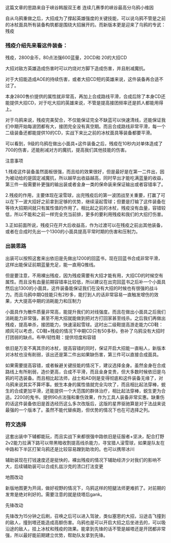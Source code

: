 这篇文章的思路来自于峡谷韩服双王者 连续几赛季的峡谷最高分乌鸦小维因

自从乌鸦重做之后，大招成为了撑起英雄强度的关键技能，可以说乌鸦不管是之前的冰杖面具所有装备构筑都是围绕大招展开的。而新版本更是迎来了乌鸦的专武：残疫

### 残疫介绍先来看这件装备：

残疫，2800金币，80点法强600蓝量，20CD和 20的大招CD

大招对敌方英雄造成伤害时可以灼烧对方脚下造成伤害，并且削减魔抗。

对于大招能造成AOE的持续伤害，或者大招CD短的英雄来说，这件装备再合适不过了。

本身2800售价提供的属性就非常高，再加上合成路线平滑，合成后除了本身CD还能提供大招CD，对于吃大招的英雄来说，不管是提高接团频率还是抓人都能用得上。

对于乌鸦来说，残疫完美契合，不仅能保证完全不缺蓝可以快速清线，还能保证我们中期开始每波团都有大，接团完全没有真空期。而且合成路线非常平滑，每一个二级装备还都能提供10的CD，实战下来比之前的冰杖面具等装备都要平滑。

可以看到，9级的乌鸦在做出小面具+这件装备之后，残疫在10秒内对单体造成了700的伤害，还能削减对方的魔抗，提高我们其他技能的伤害。

注意事项

1.残疫这件装备虽然面板很强，而且给的效果很好，但是最好是在第一二件出，因为被动给的是固定减魔抗，所以越早出收益越高，同时早出才能吃满蓝量的收益，第三件一般需要补更强的输出装或者金身一类的保命装来保证输出或者容错率了。

2.残疫的作用，主要体现在滚雪球，出完残疫后的第一波团战至关重要，打赢了可以在下一波大招好之前拿到足够的优势，继续滚起雪球；但要是打输了这件装备在等待大招期间就只有属性值的作用了。相比起之前的冰杖，残疫没有血量，容错较低，所以不能和之前一样完全充当前排，更多的要利用残疫和我们的大招打伤害。

3.正如前面所说，残疫只在开大后收益高，作为过渡可以在残疫之前出其他装备，或者在合成时先出一个1300的小面具提高平常时期的伤害和压制力。

### 出装思路

出装可以按照这套来出依旧是先做出1200的回蓝书，现在回蓝书合成非常平滑，这样出能保证前期蓝量充足，能一直用Q推线。

但是要注意，不用裸出残疫，因为残疫需要有大招才能有用，大招CD的时候空有属性。而且没有血量前期容错率比较低，所以建议在出完回蓝书之后补一个小面具然后出1300的小面具，这件装备能保证我们在没有大招的时候也有很强的战斗力。而且乌鸦中期Q技能只有2秒多，能打到人的话非常容易一直触发增伤的效果，大大提高中期的消耗能力和压制力

小面具作为散件质量非常高，能提升我们的对线强度。而且在做出小面具之后我们消耗能力非常强，甚至不用大招就能做到把对方打回家甚至线杀。之后我们再做出残疫，提高单杀，接团能力，快速滚起雪球。这时出二级鞋提高游走能力CD鞋：顺风可以考虑，CD鞋+残疫的情况下中期CD只有50多秒。弥补了乌鸦没有大招时打团弱的缺点。布甲/韧性鞋：提供坦度和容错

依旧是万变不离其宗的冰杖，提高容错的同时，保证开启大招能一直粘人，新版本对冰杖也没有削弱，该出还是第二件出如果缺伤害，第三件可以直接合成面具。

如果需要提高容错，或者躲避关键技能的情况下，建议选择金身。虽然金身在合成路线上有所削弱，造价更高，合成不平滑，而且金身变贵，但大多数时候依旧是乌鸦的可选装备。而且相比起法师，战士和AD则是变得彻底和这件装备无缘了，对乌鸦来说其实不算坏事。蜕生本身的属性值就完全沟坎了，而且相比起法穿棒，蜕生的合成更加平滑，还能提供一个大范围的群体治疗，相比起法穿棒，蜕生更为合适。2200的鬼书，提供90点法强和重伤效果，作为工具人装备非常实惠。缺重伤的话这件装备依旧是首选经历这么多次改版后，这版的星界驱驰算是对于法战来说最强的一个版本了。虽然不能代替疾跑，但优势的情况下也在可选择之列。

### 符文选择

这套出装中下辅都能玩，而且实战下来都很强中路依旧是征服者+坚决，配合打野2v2能力拉满下路可以带黑暗收割提高线杀能力，寻宝猎人滚雪球，如果是队友在中路和下半区打架乌鸦还是比较容易蹭到助攻的。也可以携带冰川

辅助装现在打钱速度还是挺快的，裸出残疫的情况下辅助经济少对我们的影响不大，后续辅助装可以合成扎兹沙克的溃口打法变更

地图改动

新版地图更为开阔，做好视野的情况下，乌鸦这样的短腿法师更难抓了。对前期的发育是绝对利好的。需要注意的就是绕塔后gank。

先锋改动

先锋改为15分钟之后刷，召唤之后可以进入驾驶，类似塞恩的大招，沿途击飞撞到的敌人，撞到塔还能造成高额伤害。乌鸦也是可以开启大招之后坐进去的，可以吸沿途的敌人，挂上冰杖和残疫的效果。能拿到先锋的话不管是越塔还是开团都非常强，所以最好能前期建立优势，帮助队友拿到先锋。